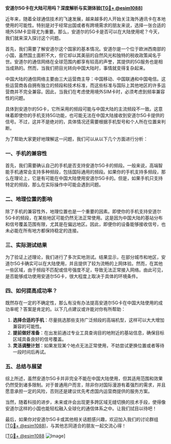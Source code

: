 **安道尔5G卡在大陆可用吗？深度解析与实测体验[[TG💪+ @esim1088](https://t.me/s/esim1088)]**

近年来，随着全球通信技术的飞速发展，越来越多的人开始关注海外通讯卡在本地使用的可能性。特别是对于经常出国或者有跨境需求的朋友来说，选择一张合适的境外SIM卡显得尤为重要。那么，安道尔的5G卡是否可以在大陆使用呢？今天，我们就来深入探讨这个问题。

首先，我们需要了解安道尔这个国家的基本情况。安道尔是一个位于欧洲西南部的小国，虽然国土面积不大，但它却以其美丽的自然风光和独特的税收政策闻名于世。安道尔的通信网络在全球范围内都享有较高的声誉，其提供的5G服务也是相当成熟的。然而，当我们把目光转向中国大陆时，事情就变得复杂起来。

中国大陆的通信网络主要由三大运营商主导：中国移动、中国联通和中国电信。这些运营商各自拥有独立的频段和技术标准，而这些标准与国际上其他地区的许多运营商并不完全兼容。因此，当我们在考虑使用境外SIM卡时，必须考虑到频率兼容性的问题。

具体到安道尔的5G卡，它所采用的频段可能与中国大陆的主流频段不一致。这意味着即使你的手机支持5G功能，也可能无法在中国大陆接收到安道尔5G卡提供的信号。不过，这并不是绝对的，具体情况还需要根据手机型号和个人所在位置来判断。

为了帮助大家更好地理解这一问题，我们可以从以下几个方面进行分析：

### 一、手机的兼容性

首先，我们需要确认自己的手机是否支持安道尔5G卡的频段。一般来说，高端智能手机通常会支持多种频段，包括国际通用的频段。如果你的手机支持多频段，那么在理论上，它是有可能在中国大陆使用安道尔5G卡的。但是，如果手机只支持特定的频段，那么在实际操作中可能会遇到问题。

### 二、地理位置的影响

除了手机的兼容性外，地理位置也是一个重要的因素。即使你的手机支持安道尔5G卡的频段，在某些地区可能仍然无法正常使用。这是因为中国大陆的基站分布和信号覆盖范围有限，尤其是在偏远地区。因此，即便你的设备能够接收信号，也未必能在所有地方都保持稳定的连接。

### 三、实际测试结果

为了验证上述理论，我们进行了多次实地测试。结果显示，在部分城市和地区，安道尔5G卡确实可以在大陆使用，并且提供了较为流畅的上网体验。然而，在其他一些区域，由于频段不匹配或信号强度不足，导致无法正常接入网络。由此可见，是否能够成功使用安道尔5G卡，很大程度上取决于具体的环境条件。

### 四、如何提高成功率？

既然存在一定的不确定性，那么有没有办法提高安道尔5G卡在中国大陆使用的成功率呢？答案是肯定的。以下几点建议或许能对你有所帮助：

1. **选择合适的手机**：尽量挑选那些支持广泛频段的高端机型，这样可以大大增加兼容的可能性。
2. **提前做好准备**：在出发前通过专业工具查询目的地附近的基站信息，确保目标区域具备良好的信号覆盖。
3. **灵活调整计划**：如果发现某个地点无法正常使用，不妨尝试更换位置或者等待一段时间后再试。

### 五、总结与展望

综上所述，虽然安道尔5G卡并非完全不能在中国大陆使用，但其适用范围和效果仍然受到诸多限制。对于普通用户而言，除非你对国际漫游有着强烈的需求，并且愿意承担一定的风险，否则还是建议优先考虑国内运营商提供的服务方案。

当然，随着科技的进步，未来或许会出现更多跨区域无缝切换的技术手段，使得像安道尔这样的小国也能轻松融入全球化的通信体系之中。让我们拭目以待吧！

最后，如果你对安道尔5G卡或其他相关话题感兴趣，欢迎加入我们的讨论群组[[TG💪+ @esim1088](https://t.me/s/esim1088)]，与其他志同道合的朋友一起交流心得！

[[TG💪+ @esim1088](https://t.me/s/esim1088) ![Image](https://i.postimg.cc/4NQfJmqS/Snipaste-2025-05-13-00-14-12.png)]